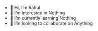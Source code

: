 - 👋 Hi, I’m Rahul
- 👀 I’m interested in Nothing
- 🌱 I’m currently learning Nothing
- 💞️ I’m looking to collaborate on Anything
